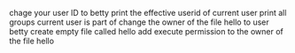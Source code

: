 chage your user ID to betty
print the effective userid of current user
print all groups current user is part of
change the owner of the file hello to user betty
create empty file called hello
add execute permission to the owner of the file hello

